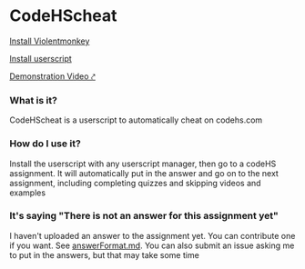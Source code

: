 # CodeHScheat

[Install Violentmonkey](https://violentmonkey.github.io/get-it/)

[Install userscript](https://github.com/starchyunderscore/codehscheat/raw/main/codeHScheat.user.js)

<a href="https://youtu.be/pDKWikFDuv4" target="_blank">Demonstration Video ⤤</a>

### What is it?
CodeHScheat is a userscript to automatically cheat on codehs.com
### How do I use it?
Install the userscript with any userscript manager, then go to a codeHS assignment. It will automatically put in the answer and go on to the next assignment, including completing quizzes and skipping videos and examples
### It's saying "There is not an answer for this assignment yet"
I haven't uploaded an answer to the assignment yet. You can contribute one if you want. See [answerFormat.md](https://github.com/starchyunderscore/codehscheat/blob/main/answerFormat.md).
You can also submit an issue asking me to put in the answers, but that may take some time
